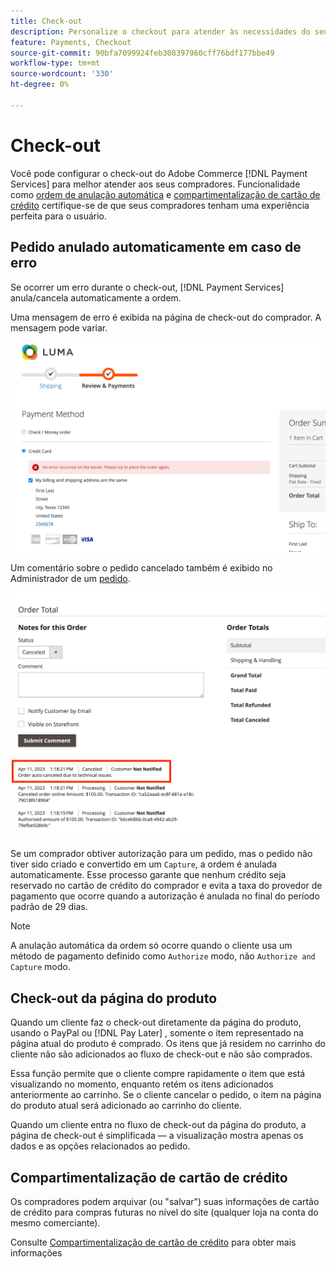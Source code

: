 ```yaml
---
title: Check-out
description: Personalize o checkout para atender às necessidades do seu cliente.
feature: Payments, Checkout
source-git-commit: 90bfa7099924feb308397960cff76bdf177bbe49
workflow-type: tm+mt
source-wordcount: '330'
ht-degree: 0%

---
```



# Check-out

Você pode configurar o check-out do Adobe Commerce [!DNL Payment Services] para melhor atender aos seus compradores. Funcionalidade como [ordem de anulação automática](#order-auto-voided-if-error) e [compartimentalização de cartão de crédito](#credit-card-vaulting) certifique-se de que seus compradores tenham uma experiência perfeita para o usuário.

## Pedido anulado automaticamente em caso de erro

Se ocorrer um erro durante o check-out, [!DNL Payment Services] anula/cancela automaticamente a ordem.

Uma mensagem de erro é exibida na página de check-out do comprador. A mensagem pode variar.

![Erro ao verificar](assets/user-checkout-error.png "Erro ao fazer check-out")

Um comentário sobre o pedido cancelado também é exibido no Administrador de um [pedido](https://experienceleague.adobe.com/docs/commerce-admin/stores-sales/order-management/orders/orders.html?lang=en).

![Comentário do pedido cancelado no Admin para pedido](assets/admin-checkout-error.png "Comentário do pedido cancelado no Admin para pedido")

Se um comprador obtiver autorização para um pedido, mas o pedido não tiver sido criado e convertido em um `Capture`, a ordem é anulada automaticamente. Esse processo garante que nenhum crédito seja reservado no cartão de crédito do comprador e evita a taxa do provedor de pagamento que ocorre quando a autorização é anulada no final do período padrão de 29 dias.

>[!NOTE]
>
>A anulação automática da ordem só ocorre quando o cliente usa um método de pagamento definido como `Authorize` modo, não `Authorize and Capture` modo.

## Check-out da página do produto

Quando um cliente faz o check-out diretamente da página do produto, usando o PayPal ou [!DNL Pay Later] , somente o item representado na página atual do produto é comprado. Os itens que já residem no carrinho do cliente não são adicionados ao fluxo de check-out e não são comprados.

Essa função permite que o cliente compre rapidamente o item que está visualizando no momento, enquanto retém os itens adicionados anteriormente ao carrinho.
Se o cliente cancelar o pedido, o item na página do produto atual será adicionado ao carrinho do cliente.

Quando um cliente entra no fluxo de check-out da página do produto, a página de check-out é simplificada — a visualização mostra apenas os dados e as opções relacionados ao pedido.

## Compartimentalização de cartão de crédito

Os compradores podem arquivar (ou &quot;salvar&quot;) suas informações de cartão de crédito para compras futuras no nível do site (qualquer loja na conta do mesmo comerciante).

Consulte [Compartimentalização de cartão de crédito](vaulting.md) para obter mais informações
